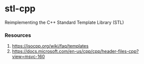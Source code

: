 # stl-cpp
Reimplementing the C++ Standard Template Library (STL) 

### Resources

1. https://isocpp.org/wiki/faq/templates
1. https://docs.microsoft.com/en-us/cpp/cpp/header-files-cpp?view=msvc-160